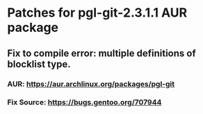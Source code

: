 # Patches for pgl-git-2.3.1.1 AUR package
## Fix to compile error: multiple definitions of blocklist type. 
### AUR: https://aur.archlinux.org/packages/pgl-git
### Fix Source: https://bugs.gentoo.org/707944
